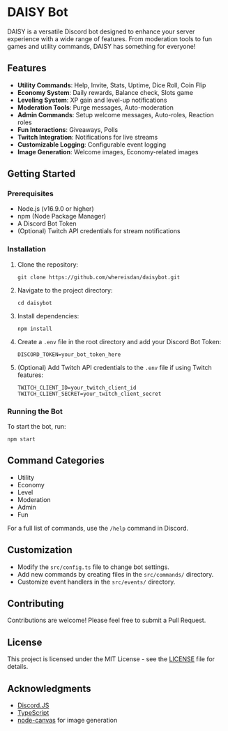 # DAISY Bot

DAISY is a versatile Discord bot designed to enhance your server experience with a wide range of features. From moderation tools to fun games and utility commands, DAISY has something for everyone!

## Features

- **Utility Commands**: Help, Invite, Stats, Uptime, Dice Roll, Coin Flip
- **Economy System**: Daily rewards, Balance check, Slots game
- **Leveling System**: XP gain and level-up notifications
- **Moderation Tools**: Purge messages, Auto-moderation
- **Admin Commands**: Setup welcome messages, Auto-roles, Reaction roles
- **Fun Interactions**: Giveaways, Polls
- **Twitch Integration**: Notifications for live streams
- **Customizable Logging**: Configurable event logging
- **Image Generation**: Welcome images, Economy-related images

## Getting Started

### Prerequisites

- Node.js (v16.9.0 or higher)
- npm (Node Package Manager)
- A Discord Bot Token
- (Optional) Twitch API credentials for stream notifications

### Installation

1. Clone the repository:
   ```
   git clone https://github.com/whereisdan/daisybot.git
   ```

2. Navigate to the project directory:
   ```
   cd daisybot
   ```

3. Install dependencies:
   ```
   npm install
   ```

4. Create a `.env` file in the root directory and add your Discord Bot Token:
   ```
   DISCORD_TOKEN=your_bot_token_here
   ```

5. (Optional) Add Twitch API credentials to the `.env` file if using Twitch features:
   ```
   TWITCH_CLIENT_ID=your_twitch_client_id
   TWITCH_CLIENT_SECRET=your_twitch_client_secret
   ```

### Running the Bot

To start the bot, run:
```
npm start
```

## Command Categories

- Utility
- Economy
- Level
- Moderation
- Admin
- Fun

For a full list of commands, use the `/help` command in Discord.

## Customization

- Modify the `src/config.ts` file to change bot settings.
- Add new commands by creating files in the `src/commands/` directory.
- Customize event handlers in the `src/events/` directory.

## Contributing

Contributions are welcome! Please feel free to submit a Pull Request.

## License

This project is licensed under the MIT License - see the [LICENSE](LICENSE) file for details.

## Acknowledgments

- [Discord.JS](https://discord.js.org/)
- [TypeScript](https://www.typescriptlang.org/)
- [node-canvas](https://github.com/Automattic/node-canvas) for image generation